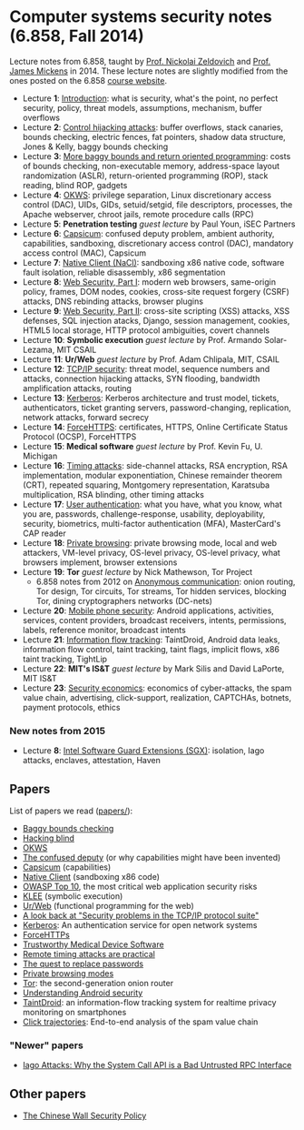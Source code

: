 Computer systems security notes (6.858, Fall 2014)
==================================================

Lecture notes from 6.858, taught by [Prof. Nickolai Zeldovich](http://people.csail.mit.edu/nickolai/) and [Prof. James Mickens](http://research.microsoft.com/en-us/people/mickens/) in 2014. These lecture notes are slightly modified from the ones posted on the 6.858 [course website](http://css.csail.mit.edu/6.858/2014/schedule.html).

 * Lecture **1**: [Introduction](l01-intro.html): what is security, what's the point, no perfect security, policy, threat models, assumptions, mechanism, buffer overflows
 * Lecture **2**: [Control hijacking attacks](l02-baggy.html): buffer overflows, stack canaries, bounds checking, electric fences, fat pointers, shadow data structure, Jones & Kelly, baggy bounds checking
 * Lecture **3**: [More baggy bounds and return oriented programming](l03-brop.html): costs of bounds checking, non-executable memory, address-space layout randomization (ASLR), return-oriented programming (ROP), stack reading, blind ROP, gadgets
 * Lecture **4**: [OKWS](l04-okws.html): privilege separation, Linux discretionary access control (DAC), UIDs, GIDs, setuid/setgid, file descriptors, processes, the Apache webserver, chroot jails, remote procedure calls (RPC)
 * Lecture **5**: **Penetration testing** _guest lecture_ by Paul Youn, iSEC Partners
 * Lecture **6**: [Capsicum](l06-capsicum.html): confused deputy problem, ambient authority, capabilities, sandboxing, discretionary access control (DAC), mandatory access control (MAC), Capsicum
 * Lecture **7**: [Native Client (NaCl)](l07-nacl.html): sandboxing x86 native code, software fault isolation, reliable disassembly, x86 segmentation
 * Lecture **8**: [Web Security, Part I](l08-web-security.html): modern web browsers, same-origin policy, frames, DOM nodes, cookies, cross-site request forgery (CSRF) attacks, DNS rebinding attacks, browser plugins
 * Lecture **9**: [Web Security, Part II](l09-web-defenses.html): cross-site scripting (XSS) attacks, XSS defenses, SQL injection atacks, Django, session management, cookies, HTML5 local storage, HTTP protocol ambiguities, covert channels
 * Lecture **10**: **Symbolic execution** _guest lecture_ by Prof. Armando Solar-Lezama, MIT CSAIL
 * Lecture **11**: **Ur/Web** _guest lecture_ by Prof. Adam Chlipala, MIT, CSAIL
 * Lecture **12**: [TCP/IP security](l12-tcpip.html): threat model, sequence numbers and attacks, connection hijacking attacks, SYN flooding, bandwidth amplification attacks, routing
 * Lecture **13**: [Kerberos](l13-kerberos.html): Kerberos architecture and trust model, tickets, authenticators, ticket granting servers, password-changing, replication, network attacks, forward secrecy
 * Lecture **14**: [ForceHTTPS](l14-forcehttps.html): certificates, HTTPS, Online Certificate Status Protocol (OCSP), ForceHTTPS
 * Lecture **15**: **Medical software** _guest lecture_ by Prof. Kevin Fu, U. Michigan
 * Lecture **16**: [Timing attacks](l16-timing-attacks.html): side-channel attacks, RSA encryption, RSA implementation, modular exponentiation, Chinese remainder theorem (CRT), repeated squaring, Montgomery representation, Karatsuba multiplication, RSA blinding, other timing attacks
 * Lecture **17**: [User authentication](l17-authentication.html): what you have, what you know, what you are, passwords, challenge-response, usability, deployability, security, biometrics, multi-factor authentication (MFA), MasterCard's CAP reader
 * Lecture **18**: [Private browsing](l18-priv-browsing.html): private browsing mode, local and web attackers, VM-level privacy, OS-level privacy,  OS-level privacy, what browsers implement, browser extensions 
 * Lecture **19**: **Tor** _guest lecture_ by Nick Mathewson, Tor Project
   + 6.858 notes from 2012 on [Anonymous communication](l19-tor.html): onion routing, Tor design, Tor circuits, Tor streams, Tor hidden services, blocking Tor, dining cryptographers networks (DC-nets)
 * Lecture **20**: [Mobile phone security](l20-android.html): Android applications, activities, services, content providers, broadcast receivers, intents, permissions, labels, reference monitor, broadcast intents
 * Lecture **21**: [Information flow tracking](l21-taintdroid.html): TaintDroid, Android data leaks, information flow control, taint tracking, taint flags, implicit flows, x86 taint tracking, TightLip
 * Lecture **22**: **MIT's IS&T** _guest lecture_ by Mark Silis and David LaPorte, MIT IS&T
 * Lecture **23**: [Security economics](l23-click-trajectories.html): economics of cyber-attacks, the spam value chain, advertising, click-support, realization, CAPTCHAs, botnets, payment protocols, ethics

### New notes from 2015

 * Lecture **8**: [Intel Software Guard Extensions (SGX)](2015/l08-sgx.html): isolation, Iago attacks, enclaves, attestation, Haven

Papers
------

List of papers we read ([papers/](papers/)):

 - [Baggy bounds checking](papers/baggy.pdf)
 - [Hacking blind](papers/brop.pdf)
 - [OKWS](papers/okws.pdf)
 - [The confused deputy](papers/confused-deputy.pdf) (or why capabilities might have been invented)
 - [Capsicum](papers/capsicum.pdf) (capabilities)
 - [Native Client](papers/nacl.pdf) (sandboxing x86 code)
 - [OWASP Top 10](papers/owasp-top-10.pdf), the most critical web application security risks
 - [KLEE](papers/klee.pdf) (symbolic execution)
 - [Ur/Web](papers/urweb.pdf) (functional programming for the web)
 - [A look back at "Security problems in the TCP/IP protocol suite"](papers/lookback-tcpip.pdf)
 - [Kerberos](papers/kerberos.pdf): An authentication service for open network systems
 - [ForceHTTPs](papers/forcehttps.pdf)
 - [Trustworthy Medical Device Software](papers/medical-sw.pdf)
 - [Remote timing attacks are practical](papers/brumley-timing.pdf)
 - [The quest to replace passwords](papers/passwords.pdf)
 - [Private browsing modes](papers/private-browsing.pdf)
 - [Tor](papers/tor-design.pdf): the second-generation onion router
 - [Understanding Android security](papers/android.pdf)
 - [TaintDroid](papers/taintdroid.pdf): an information-flow tracking system for realtime privacy monitoring on smartphones
 - [Click trajectories](papers/trajectories.pdf): End-to-end analysis of the spam value chain

### "Newer" papers

 - [Iago Attacks: Why the System Call API is a Bad Untrusted RPC Interface](https://cseweb.ucsd.edu/~hovav/dist/iago.pdf)

Other papers
------------

 - [The Chinese Wall Security Policy](papers/chinese-wall-sec-pol.pdf)
